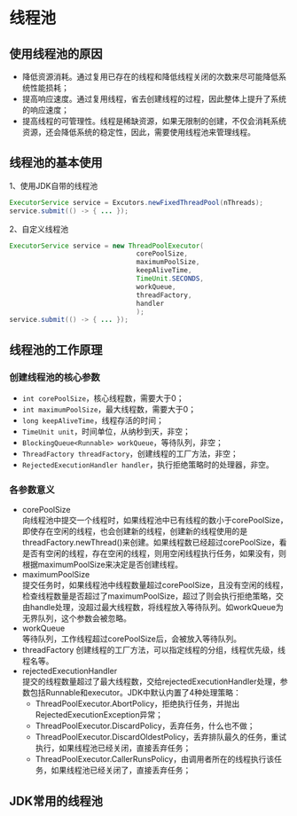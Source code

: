 # 线程池

## 使用线程池的原因

- 降低资源消耗。通过复用已存在的线程和降低线程关闭的次数来尽可能降低系统性能损耗；
- 提高响应速度。通过复用线程，省去创建线程的过程，因此整体上提升了系统的响应速度；
- 提高线程的可管理性。线程是稀缺资源，如果无限制的创建，不仅会消耗系统资源，还会降低系统的稳定性，因此，需要使用线程池来管理线程。

## 线程池的基本使用

1、使用JDK自带的线程池

```Java
ExecutorService service = Excutors.newFixedThreadPool(nThreads);
service.submit(() -> { ... });
```

2、自定义线程池

```Java
ExecutorService service = new ThreadPoolExecutor(
                                corePoolSize,
                                maximumPoolSize,
                                keepAliveTime,
                                TimeUnit.SECONDS,
                                workQueue,
                                threadFactory,
                                handler
                                );
service.submit(() -> { ... });
```

## 线程池的工作原理

### 创建线程池的核心参数

- `int corePoolSize`，核心线程数，需要大于0；
- `int maximumPoolSize`，最大线程数，需要大于0；
- `long keepAliveTime`，线程存活的时间；
- `TimeUnit unit`，时间单位，从纳秒到天，非空；
- `BlockingQueue<Runnable> workQueue`，等待队列，非空；
- `ThreadFactory threadFactory`，创建线程的工厂方法，非空；
- `RejectedExecutionHandler handler`，执行拒绝策略时的处理器，非空。

### 各参数意义

- corePoolSize  
  向线程池中提交一个线程时，如果线程池中已有线程的数小于corePoolSize，即使存在空闲的线程，也会创建新的线程，创建新的线程使用的是threadFactory.newThread()来创建。如果线程数已经超过corePoolSize，看是否有空闲的线程，存在空闲的线程，则用空闲线程执行任务，如果没有，则根据maximumPoolSize来决定是否创建线程。
- maximumPoolSize   
  提交任务时，如果线程池中线程数量超过corePoolSize，且没有空闲的线程，检查线程数量是否超过了maximumPoolSize，超过了则会执行拒绝策略，交由handle处理，没超过最大线程数，将线程放入等待队列。如workQueue为无界队列，这个参数会被忽略。
- workQueue     
  等待队列，工作线程超过corePoolSize后，会被放入等待队列。
- threadFactory 
  创建线程的工厂方法，可以指定线程的分组，线程优先级，线程名等。
- rejectedExecutionHandler  
  提交的线程数量超过了最大线程数，交给rejectedExecutionHandler处理，参数包括Runnable和executor。JDK中默认内置了4种处理策略：  
    - ThreadPoolExecutor.AbortPolicy，拒绝执行任务，并抛出RejectedExecutionException异常；
    - ThreadPoolExecutor.DiscardPolicy，丢弃任务，什么也不做；
    - ThreadPoolExecutor.DiscardOldestPolicy，丢弃排队最久的任务，重试执行，如果线程池已经关闭，直接丢弃任务；
    - ThreadPoolExecutor.CallerRunsPolicy，由调用者所在的线程执行该任务，如果线程池已经关闭了，直接丢弃任务；

## JDK常用的线程池